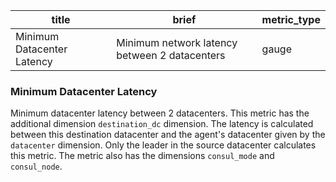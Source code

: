 title | brief | metric_type
------|-------|------------
Minimum Datacenter Latency | Minimum network latency between 2 datacenters | gauge

### Minimum Datacenter Latency
Minimum datacenter latency between 2 datacenters. This metric has the additional dimension `destination_dc` dimension. The latency is calculated between this destination datacenter and the agent's datacenter given by the `datacenter` dimension. Only the leader in the source datacenter calculates this metric. The metric also has the dimensions `consul_mode` and `consul_node`.